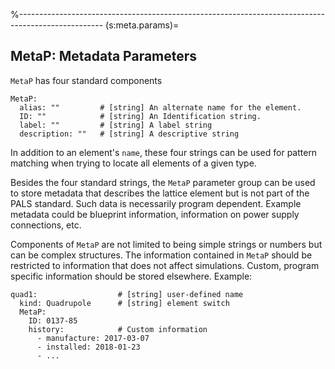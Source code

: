 %---------------------------------------------------------------------------------------------------
(s:meta.params)=
## MetaP: Metadata Parameters

`MetaP` has four standard components
```{code} yaml
MetaP:
  alias: ""         # [string] An alternate name for the element.
  ID: ""            # [string] An Identification string.
  label: ""         # [string] A label string
  description: ""   # [string] A descriptive string
```
In addition to an element's `name`, these four strings can be used for pattern matching
when trying to locate all elements of a given type.

Besides the four standard strings, the `MetaP` parameter group can be used to store metadata 
that describes the lattice element but is not part of the PALS standard. 
Such data is necessarily program dependent.
Example metadata could be blueprint information, information on power supply connections, etc.

Components of `MetaP` are not limited to being simple strings or numbers but can be complex 
structures. The information contained in `MetaP` should be restricted to information that 
does not affect simulations. Custom, program specific information should be stored elsewhere.
Example:
```{code} yaml
quad1:                  # [string] user-defined name
  kind: Quadrupole      # [string] element switch
  MetaP:
    ID: 0137-85
    history:            # Custom information
      - manufacture: 2017-03-07
      - installed: 2018-01-23
      - ...
```



